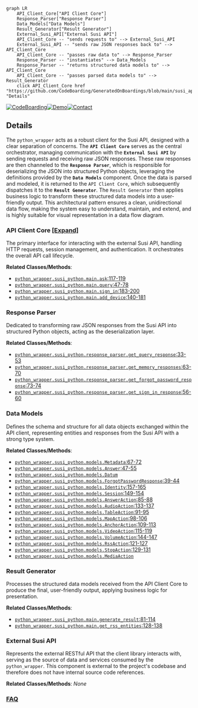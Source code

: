 ```mermaid
graph LR
    API_Client_Core["API Client Core"]
    Response_Parser["Response Parser"]
    Data_Models["Data Models"]
    Result_Generator["Result Generator"]
    External_Susi_API["External Susi API"]
    API_Client_Core -- "sends requests to" --> External_Susi_API
    External_Susi_API -- "sends raw JSON responses back to" --> API_Client_Core
    API_Client_Core -- "passes raw data to" --> Response_Parser
    Response_Parser -- "instantiates" --> Data_Models
    Response_Parser -- "returns structured data models to" --> API_Client_Core
    API_Client_Core -- "passes parsed data models to" --> Result_Generator
    click API_Client_Core href "https://github.com/CodeBoarding/GeneratedOnBoardings/blob/main/susi_api_wrapper/API_Client_Core.md" "Details"
```

[![CodeBoarding](https://img.shields.io/badge/Generated%20by-CodeBoarding-9cf?style=flat-square)](https://github.com/CodeBoarding/GeneratedOnBoardings)[![Demo](https://img.shields.io/badge/Try%20our-Demo-blue?style=flat-square)](https://www.codeboarding.org/demo)[![Contact](https://img.shields.io/badge/Contact%20us%20-%20contact@codeboarding.org-lightgrey?style=flat-square)](mailto:contact@codeboarding.org)

## Details

The `python_wrapper` acts as a robust client for the Susi API, designed with a clear separation of concerns. The **`API Client Core`** serves as the central orchestrator, managing communication with the **`External Susi API`** by sending requests and receiving raw JSON responses. These raw responses are then channeled to the **`Response Parser`**, which is responsible for deserializing the JSON into structured Python objects, leveraging the definitions provided by the **`Data Models`** component. Once the data is parsed and modeled, it is returned to the `API Client Core`, which subsequently dispatches it to the **`Result Generator`**. The `Result Generator` then applies business logic to transform these structured data models into a user-friendly output. This architectural pattern ensures a clean, unidirectional data flow, making the system easy to understand, maintain, and extend, and is highly suitable for visual representation in a data flow diagram.

### API Client Core [[Expand]](./API_Client_Core.md)
The primary interface for interacting with the external Susi API, handling HTTP requests, session management, and authentication. It orchestrates the overall API call lifecycle.


**Related Classes/Methods**:

- <a href="https://github.com/fossasia/susi_api_wrapper/blob/master/python_wrapper/susi_python/main.py#L117-L119" target="_blank" rel="noopener noreferrer">`python_wrapper.susi_python.main.ask`:117-119</a>
- <a href="https://github.com/fossasia/susi_api_wrapper/blob/master/python_wrapper/susi_python/main.py#L47-L78" target="_blank" rel="noopener noreferrer">`python_wrapper.susi_python.main.query`:47-78</a>
- <a href="https://github.com/fossasia/susi_api_wrapper/blob/master/python_wrapper/susi_python/main.py#L183-L200" target="_blank" rel="noopener noreferrer">`python_wrapper.susi_python.main.sign_in`:183-200</a>
- <a href="https://github.com/fossasia/susi_api_wrapper/blob/master/python_wrapper/susi_python/main.py#L140-L181" target="_blank" rel="noopener noreferrer">`python_wrapper.susi_python.main.add_device`:140-181</a>


### Response Parser
Dedicated to transforming raw JSON responses from the Susi API into structured Python objects, acting as the deserialization layer.


**Related Classes/Methods**:

- <a href="https://github.com/fossasia/susi_api_wrapper/blob/master/python_wrapper/susi_python/response_parser.py#L33-L53" target="_blank" rel="noopener noreferrer">`python_wrapper.susi_python.response_parser.get_query_response`:33-53</a>
- <a href="https://github.com/fossasia/susi_api_wrapper/blob/master/python_wrapper/susi_python/response_parser.py#L63-L70" target="_blank" rel="noopener noreferrer">`python_wrapper.susi_python.response_parser.get_memory_responses`:63-70</a>
- <a href="https://github.com/fossasia/susi_api_wrapper/blob/master/python_wrapper/susi_python/response_parser.py#L73-L74" target="_blank" rel="noopener noreferrer">`python_wrapper.susi_python.response_parser.get_forgot_password_response`:73-74</a>
- <a href="https://github.com/fossasia/susi_api_wrapper/blob/master/python_wrapper/susi_python/response_parser.py#L56-L60" target="_blank" rel="noopener noreferrer">`python_wrapper.susi_python.response_parser.get_sign_in_response`:56-60</a>


### Data Models
Defines the schema and structure for all data objects exchanged within the API client, representing entities and responses from the Susi API with a strong type system.


**Related Classes/Methods**:

- <a href="https://github.com/fossasia/susi_api_wrapper/blob/master/python_wrapper/susi_python/models.py#L67-L72" target="_blank" rel="noopener noreferrer">`python_wrapper.susi_python.models.Metadata`:67-72</a>
- <a href="https://github.com/fossasia/susi_api_wrapper/blob/master/python_wrapper/susi_python/models.py#L47-L55" target="_blank" rel="noopener noreferrer">`python_wrapper.susi_python.models.Answer`:47-55</a>
- <a href="https://github.com/fossasia/susi_api_wrapper/blob/master/python_wrapper/susi_python/models.py" target="_blank" rel="noopener noreferrer">`python_wrapper.susi_python.models.Datum`</a>
- <a href="https://github.com/fossasia/susi_api_wrapper/blob/master/python_wrapper/susi_python/models.py#L39-L44" target="_blank" rel="noopener noreferrer">`python_wrapper.susi_python.models.ForgotPasswordResponse`:39-44</a>
- <a href="https://github.com/fossasia/susi_api_wrapper/blob/master/python_wrapper/susi_python/models.py#L157-L165" target="_blank" rel="noopener noreferrer">`python_wrapper.susi_python.models.Identity`:157-165</a>
- <a href="https://github.com/fossasia/susi_api_wrapper/blob/master/python_wrapper/susi_python/models.py#L149-L154" target="_blank" rel="noopener noreferrer">`python_wrapper.susi_python.models.Session`:149-154</a>
- <a href="https://github.com/fossasia/susi_api_wrapper/blob/master/python_wrapper/susi_python/models.py#L85-L88" target="_blank" rel="noopener noreferrer">`python_wrapper.susi_python.models.AnswerAction`:85-88</a>
- <a href="https://github.com/fossasia/susi_api_wrapper/blob/master/python_wrapper/susi_python/models.py#L133-L137" target="_blank" rel="noopener noreferrer">`python_wrapper.susi_python.models.AudioAction`:133-137</a>
- <a href="https://github.com/fossasia/susi_api_wrapper/blob/master/python_wrapper/susi_python/models.py#L91-L95" target="_blank" rel="noopener noreferrer">`python_wrapper.susi_python.models.TableAction`:91-95</a>
- <a href="https://github.com/fossasia/susi_api_wrapper/blob/master/python_wrapper/susi_python/models.py#L98-L106" target="_blank" rel="noopener noreferrer">`python_wrapper.susi_python.models.MapAction`:98-106</a>
- <a href="https://github.com/fossasia/susi_api_wrapper/blob/master/python_wrapper/susi_python/models.py#L109-L113" target="_blank" rel="noopener noreferrer">`python_wrapper.susi_python.models.AnchorAction`:109-113</a>
- <a href="https://github.com/fossasia/susi_api_wrapper/blob/master/python_wrapper/susi_python/models.py#L115-L119" target="_blank" rel="noopener noreferrer">`python_wrapper.susi_python.models.VideoAction`:115-119</a>
- <a href="https://github.com/fossasia/susi_api_wrapper/blob/master/python_wrapper/susi_python/models.py#L144-L147" target="_blank" rel="noopener noreferrer">`python_wrapper.susi_python.models.VolumeAction`:144-147</a>
- <a href="https://github.com/fossasia/susi_api_wrapper/blob/master/python_wrapper/susi_python/models.py#L121-L127" target="_blank" rel="noopener noreferrer">`python_wrapper.susi_python.models.RssAction`:121-127</a>
- <a href="https://github.com/fossasia/susi_api_wrapper/blob/master/python_wrapper/susi_python/models.py#L129-L131" target="_blank" rel="noopener noreferrer">`python_wrapper.susi_python.models.StopAction`:129-131</a>
- <a href="https://github.com/fossasia/susi_api_wrapper/blob/master/python_wrapper/susi_python/models.py" target="_blank" rel="noopener noreferrer">`python_wrapper.susi_python.models.MediaAction`</a>


### Result Generator
Processes the structured data models received from the API Client Core to produce the final, user-friendly output, applying business logic for presentation.


**Related Classes/Methods**:

- <a href="https://github.com/fossasia/susi_api_wrapper/blob/master/python_wrapper/susi_python/main.py#L81-L114" target="_blank" rel="noopener noreferrer">`python_wrapper.susi_python.main.generate_result`:81-114</a>
- <a href="https://github.com/fossasia/susi_api_wrapper/blob/master/python_wrapper/susi_python/main.py#L128-L138" target="_blank" rel="noopener noreferrer">`python_wrapper.susi_python.main.get_rss_entities`:128-138</a>


### External Susi API
Represents the external RESTful API that the client library interacts with, serving as the source of data and services consumed by the `python_wrapper`. This component is external to the project's codebase and therefore does not have internal source code references.


**Related Classes/Methods**: _None_



### [FAQ](https://github.com/CodeBoarding/GeneratedOnBoardings/tree/main?tab=readme-ov-file#faq)